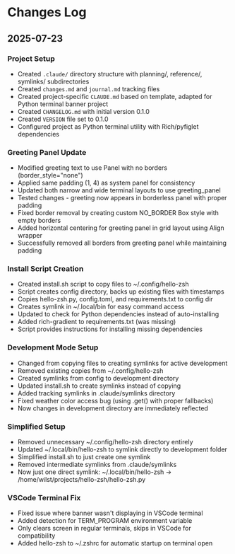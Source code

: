 # Changes Log

## 2025-07-23

### Project Setup
- Created `.claude/` directory structure with planning/, reference/, symlinks/ subdirectories
- Created `changes.md` and `journal.md` tracking files
- Created project-specific `CLAUDE.md` based on template, adapted for Python terminal banner project
- Created `CHANGELOG.md` with initial version 0.1.0
- Created `VERSION` file set to 0.1.0
- Configured project as Python terminal utility with Rich/pyfiglet dependencies

### Greeting Panel Update
- Modified greeting text to use Panel with no borders (border_style="none")
- Applied same padding (1, 4) as system panel for consistency
- Updated both narrow and wide terminal layouts to use greeting_panel
- Tested changes - greeting now appears in borderless panel with proper padding
- Fixed border removal by creating custom NO_BORDER Box style with empty borders
- Added horizontal centering for greeting panel in grid layout using Align wrapper
- Successfully removed all borders from greeting panel while maintaining padding

### Install Script Creation
- Created install.sh script to copy files to ~/.config/hello-zsh
- Script creates config directory, backs up existing files with timestamps
- Copies hello-zsh.py, config.toml, and requirements.txt to config dir
- Creates symlink in ~/.local/bin for easy command access
- Updated to check for Python dependencies instead of auto-installing
- Added rich-gradient to requirements.txt (was missing)
- Script provides instructions for installing missing dependencies

### Development Mode Setup
- Changed from copying files to creating symlinks for active development
- Removed existing copies from ~/.config/hello-zsh
- Created symlinks from config to development directory
- Updated install.sh to create symlinks instead of copying
- Added tracking symlinks in .claude/symlinks directory
- Fixed weather color access bug (using .get() with proper fallbacks)
- Now changes in development directory are immediately reflected

### Simplified Setup
- Removed unnecessary ~/.config/hello-zsh directory entirely
- Updated ~/.local/bin/hello-zsh to symlink directly to development folder
- Simplified install.sh to just create one symlink
- Removed intermediate symlinks from .claude/symlinks
- Now just one direct symlink: ~/.local/bin/hello-zsh → /home/wilst/projects/hello-zsh/hello-zsh.py

### VSCode Terminal Fix
- Fixed issue where banner wasn't displaying in VSCode terminal
- Added detection for TERM_PROGRAM environment variable
- Only clears screen in regular terminals, skips in VSCode for compatibility
- Added hello-zsh to ~/.zshrc for automatic startup on terminal open
